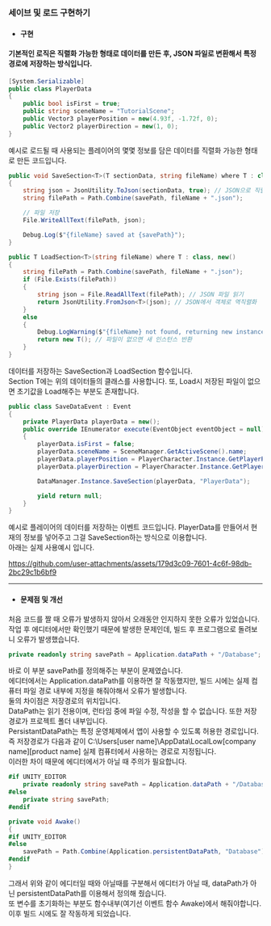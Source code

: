 ### 세이브 및 로드 구현하기   

- #### 구현
#### 기본적인 로직은 직렬화 가능한 형태로 데이터를 만든 후, JSON 파일로 변환해서 특정 경로에 저장하는 방식입니다.    

```csharp
[System.Serializable]
public class PlayerData
{
    public bool isFirst = true;
    public string sceneName = "TutorialScene";
    public Vector3 playerPosition = new(4.93f, -1.72f, 0);
    public Vector2 playerDirection = new(1, 0);
}
```
예시로 로드될 때 사용되는 플레이어의 몇몇 정보를 담은 데이터를 직렬화 가능한 형태로 만든 코드입니다.    

```csharp
public void SaveSection<T>(T sectionData, string fileName) where T : class
{
    string json = JsonUtility.ToJson(sectionData, true); // JSON으로 직렬화
    string filePath = Path.Combine(savePath, fileName + ".json");

    // 파일 저장
    File.WriteAllText(filePath, json);

    Debug.Log($"{fileName} saved at {savePath}");
}

public T LoadSection<T>(string fileName) where T : class, new()
{
    string filePath = Path.Combine(savePath, fileName + ".json");
    if (File.Exists(filePath))
    {
        string json = File.ReadAllText(filePath); // JSON 파일 읽기
        return JsonUtility.FromJson<T>(json); // JSON에서 객체로 역직렬화
    }
    else
    {
        Debug.LogWarning($"{fileName} not found, returning new instance.");
        return new T(); // 파일이 없으면 새 인스턴스 반환
    }
}
```
데이터를 저장하는 SaveSection과 LoadSection 함수입니다.    
Section T에는 위의 데이터들의 클래스를 사용합니다. 또, Load시 저장된 파일이 없으면 초기값을 Load해주는 부분도 존재합니다.

```csharp
public class SaveDataEvent : Event
{
    private PlayerData playerData = new();
    public override IEnumerator execute(EventObject eventObject = null)
    {
        playerData.isFirst = false;
        playerData.sceneName = SceneManager.GetActiveScene().name;
        playerData.playerPosition = PlayerCharacter.Instance.GetPlayerPosition();
        playerData.playerDirection = PlayerCharacter.Instance.GetPlayerDirection();

        DataManager.Instance.SaveSection(playerData, "PlayerData");

        yield return null;
    }
}
```
예시로 플레이어의 데이터를 저장하는 이벤트 코드입니다. PlayerData를 만들어서 현재의 정보를 넣어주고 그걸 SaveSection하는 방식으로 이용합니다.    
아래는 실제 사용예시 입니다.

https://github.com/user-attachments/assets/179d3c09-7601-4c6f-98db-2bc29c1b6bf9    


----


- #### 문제점 및 개선
처음 코드를 짤 때 오류가 발생하지 않아서 오래동안 인지하지 못한 오류가 있었습니다.    
작업 후 에디터에서만 확인했기 때문에 발생한 문제인데, 빌드 후 프로그램으로 돌려보니 오류가 발생했습니다.
```csharp
private readonly string savePath = Application.dataPath + "/Database";
```
바로 이 부분 savePath를 정의해주는 부분이 문제였습니다.    
에디터에서는 Application.dataPath를 이용하면 잘 작동했지만, 빌드 시에는 실제 컴퓨터 파일 경로 내부에 지정을 해줘야해서 오류가 발생합니다.    
둘의 차이점은 저장경로의 위치입니다.    
DataPath는 읽기 전용이며, 런타임 중에 파일 수정, 작성을 할 수 없습니다. 또한 저장경로가 프로젝트 폴더 내부입니다.    
PersistantDataPath는 특정 운영체제에서 앱이 사용할 수 있도록 허용한 경로입니다.    
즉 저장경로가 다음과 같이 C:\Users\[user name]\AppData\LocalLow\[company name]\[product name] 실제 컴퓨터에서 사용하는 경로로 지정됩니다.    
이러한 차이 때문에 에디터에서가 아닐 때 주의가 필요합니다.    

```csharp
#if UNITY_EDITOR
    private readonly string savePath = Application.dataPath + "/Database";
#else
    private string savePath;
#endif

private void Awake()
{
#if UNITY_EDITOR
#else
    savePath = Path.Combine(Application.persistentDataPath, "Database");
#endif
}
```
그래서 위와 같이 에디터일 때와 아닐때를 구분해서 에디터가 아닐 때, dataPath가 아닌 persistentDataPath를 이용해서 정의해 줬습니다.    
또 변수를 초기화하는 부분도 함수내부(여기선 이벤트 함수 Awake)에서 해줘야합니다.    
이후 빌드 시에도 잘 작동하게 되었습니다.
